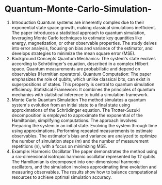 # Quantum-Monte-Carlo-Simulation-
1. Introduction
Quantum systems are inherently complex due to their exponential state space growth, making classical simulations inefficient.
The paper introduces a statistical approach to quantum simulation, leveraging Monte Carlo techniques to estimate key quantities like energy, magnetization, or other observable properties.
The study delves into error analysis, focusing on bias and variance of the estimator, and develops strategies to minimize the mean square error (MSE).
2. Background Concepts
Quantum Mechanics: The system's state evolves according to Schrödinger's equation, described in a complex Hilbert space. Quantum measurements are probabilistic and depend on observables (Hermitian operators).
Quantum Computation: The paper emphasizes the role of qubits, which unlike classical bits, can exist in superpositions of states. This property is central to quantum simulation efficiency.
Statistical Framework: It combines the principles of quantum mechanics with statistical inference to build a simulation framework.
3. Monte Carlo Quantum Simulation
The method simulates a quantum system's evolution from an initial state to a final state using approximations of the Schrödinger equation.
The Trotter-Suzuki decomposition is employed to approximate the exponential of the Hamiltonian, simplifying computations.
The approach involves:
Preparing the system in an initial state.
Evolving the system through time using approximations.
Performing repeated measurements to estimate observables.
The estimator's bias and variance are analyzed to optimize the number of simulation steps (m) and the number of measurement repetitions (n), with a focus on minimizing MSE.
4. Example: Harmonic Oscillator
The paper demonstrates the method using a six-dimensional isotropic harmonic oscillator represented by 12 qubits.
The Hamiltonian is decomposed into one-dimensional harmonic oscillators, and the simulation involves approximating time evolution and measuring observables.
The results show how to balance computational resources to achieve optimal simulation accuracy.

